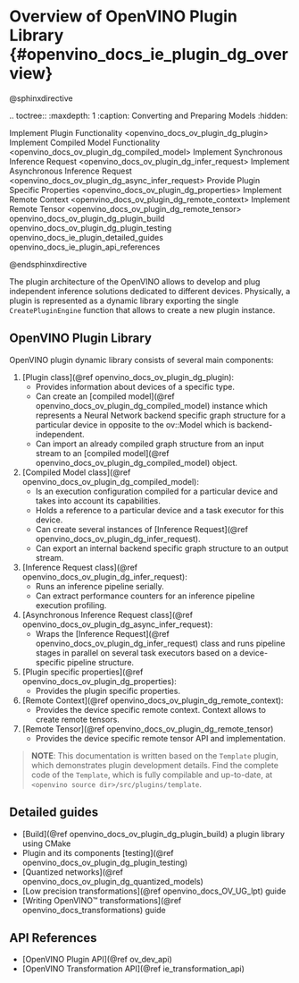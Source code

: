 # Overview of OpenVINO Plugin Library {#openvino_docs_ie_plugin_dg_overview}

@sphinxdirective

.. toctree::
   :maxdepth: 1
   :caption: Converting and Preparing Models
   :hidden:

   Implement Plugin Functionality <openvino_docs_ov_plugin_dg_plugin>
   Implement Compiled Model Functionality <openvino_docs_ov_plugin_dg_compiled_model>
   Implement Synchronous Inference Request <openvino_docs_ov_plugin_dg_infer_request>
   Implement Asynchronous Inference Request <openvino_docs_ov_plugin_dg_async_infer_request>
   Provide Plugin Specific Properties <openvino_docs_ov_plugin_dg_properties>
   Implement Remote Context <openvino_docs_ov_plugin_dg_remote_context>
   Implement Remote Tensor <openvino_docs_ov_plugin_dg_remote_tensor>
   openvino_docs_ov_plugin_dg_plugin_build
   openvino_docs_ov_plugin_dg_plugin_testing
   openvino_docs_ie_plugin_detailed_guides
   openvino_docs_ie_plugin_api_references

@endsphinxdirective

The plugin architecture of the OpenVINO allows to develop and plug independent inference 
solutions dedicated to different devices. Physically, a plugin is represented as a dynamic library 
exporting the single `CreatePluginEngine` function that allows to create a new plugin instance.

OpenVINO Plugin Library
-----------------------

OpenVINO plugin dynamic library consists of several main components:

1. [Plugin class](@ref openvino_docs_ov_plugin_dg_plugin):
    - Provides information about devices of a specific type.
    - Can create an [compiled model](@ref openvino_docs_ov_plugin_dg_compiled_model) instance which represents a Neural Network backend specific graph structure for a particular device in opposite to the ov::Model 
    which is backend-independent.
    - Can import an already compiled graph structure from an input stream to an 
    [compiled model](@ref openvino_docs_ov_plugin_dg_compiled_model) object.
2. [Compiled Model class](@ref openvino_docs_ov_plugin_dg_compiled_model):
    - Is an execution configuration compiled for a particular device and takes into account its capabilities.
    - Holds a reference to a particular device and a task executor for this device.
    - Can create several instances of [Inference Request](@ref openvino_docs_ov_plugin_dg_infer_request).
    - Can export an internal backend specific graph structure to an output stream.
3. [Inference Request class](@ref openvino_docs_ov_plugin_dg_infer_request):
    - Runs an inference pipeline serially.
    - Can extract performance counters for an inference pipeline execution profiling.
4. [Asynchronous Inference Request class](@ref openvino_docs_ov_plugin_dg_async_infer_request):
    - Wraps the [Inference Request](@ref openvino_docs_ov_plugin_dg_infer_request) class and runs pipeline stages in parallel on several task executors based on a device-specific pipeline structure.
5. [Plugin specific properties](@ref openvino_docs_ov_plugin_dg_properties):
    - Provides the plugin specific properties.
6. [Remote Context](@ref openvino_docs_ov_plugin_dg_remote_context):
    - Provides the device specific remote context. Context allows to create remote tensors.
7. [Remote Tensor](@ref openvino_docs_ov_plugin_dg_remote_tensor)
    - Provides the device specific remote tensor API and implementation.

> **NOTE**: This documentation is written based on the `Template` plugin, which demonstrates plugin development details. Find the complete code of the `Template`, which is fully compilable and up-to-date,
at `<openvino source dir>/src/plugins/template`.


Detailed guides
-----------------------

* [Build](@ref openvino_docs_ov_plugin_dg_plugin_build) a plugin library using CMake
* Plugin and its components [testing](@ref openvino_docs_ov_plugin_dg_plugin_testing)
* [Quantized networks](@ref openvino_docs_ov_plugin_dg_quantized_models)
* [Low precision transformations](@ref openvino_docs_OV_UG_lpt) guide
* [Writing OpenVINO™ transformations](@ref openvino_docs_transformations) guide

API References
-----------------------

* [OpenVINO Plugin API](@ref ov_dev_api)
* [OpenVINO Transformation API](@ref ie_transformation_api)
